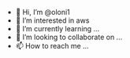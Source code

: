- 👋 Hi, I’m @oloni1
- 👀 I’m interested in aws
- 🌱 I’m currently learning ...
- 💞️ I’m looking to collaborate on ...
- 📫 How to reach me ...

<!---
oloni1/oloni1 is a ✨ special ✨ repository because its `README.md` (this file) appears on your GitHub profile.
You can click the Preview link to take a look at your changes.
--->
